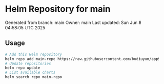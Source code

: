 # Helm Repository for main
Generated from branch: main
Owner: main
Last updated: Sun Jun  8 04:58:05 UTC 2025

## Usage
```bash
# Add this Helm repository
helm repo add main-repo https://raw.githubusercontent.com/budiuyun/appStore/helm-main/
# Update repositories
helm repo update
# List available charts
helm search repo main-repo
```
